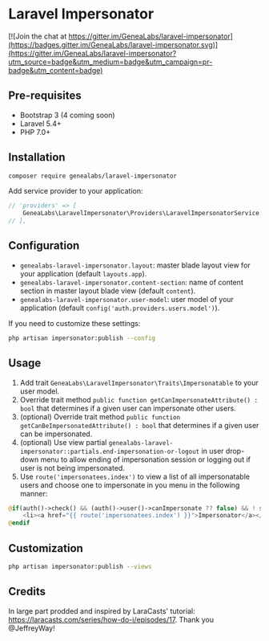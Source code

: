 # Laravel Impersonator

[![Join the chat at https://gitter.im/GeneaLabs/laravel-impersonator](https://badges.gitter.im/GeneaLabs/laravel-impersonator.svg)](https://gitter.im/GeneaLabs/laravel-impersonator?utm_source=badge&utm_medium=badge&utm_campaign=pr-badge&utm_content=badge)

## Pre-requisites
- Bootstrap 3 (4 coming soon)
- Laravel 5.4+
- PHP 7.0+

## Installation
```sh
composer require genealabs/laravel-impersonator
```

Add service provider to your application:
```php
// 'providers' => [
    GeneaLabs\LaravelImpersonator\Providers\LaravelImpersonatorService::class,
// ],
```

## Configuration
- `genealabs-laravel-impersonator.layout`: master blade layout view for your application (default `layouts.app`).
- `genealabs-laravel-impersonator.content-section`: name of content section in master layout blade view (default `content`).
- `genealabs-laravel-impersonator.user-model`: user model of your application (default `config('auth.providers.users.model')`).

If you need to customize these settings:
```sh
php artisan impersonator:publish --config
```

## Usage
1. Add trait `GeneaLabs\LaravelImpersonator\Traits\Impersonatable` to your user model.
2. Override trait method `public function getCanImpersonateAttribute() : bool` that determines if a given user can impersonate other users.
3. (optional) Override trait method `public function getCanBeImpersonatedAttribute() : bool` that determines if a given user can be impersonated.
4. (optional) Use view partial `genealabs-laravel-impersonator::partials.end-impersonation-or-logout` in user drop-down menu to allow ending of impersonation session or logging out if user is not being impersonated.
5. Use `route('impersonatees.index')` to view a list of all impersonatable users and choose one to impersonate in you menu in the following manner:
```php
@if(auth()->check() && (auth()->user()->canImpersonate ?? false) && ! session('impersonator'))
    <li><a href="{{ route('impersonatees.index') }}">Impersonator</a></li>
@endif
```

## Customization
```sh
php artisan impersonator:publish --views
```

## Credits
In large part prodded and inspired by LaraCasts' tutorial: https://laracasts.com/series/how-do-i/episodes/17. Thank you @JeffreyWay!
